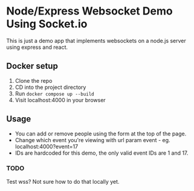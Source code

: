 # Node/Express Websocket Demo Using Socket.io

This is just a demo app that implements websockets on a node.js server using express and react.

## Docker setup
1. Clone the repo
2. CD into the project directory
3. Run `docker compose up --build`
4. Visit localhost:4000 in your browser

## Usage

- You can add or remove people using the form at the top of the page.
- Change which event you're viewing with url param event - eg. localhost:4000?event=17
- IDs are hardcoded for this demo, the only valid event IDs are 1 and 17.

### TODO
Test wss? Not sure how to do that locally yet.